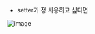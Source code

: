 - setter가 정 사용하고 싶다면

![image](https://user-images.githubusercontent.com/108928206/195787371-ae3ea980-3eba-400a-8f11-e48113af8504.png)

